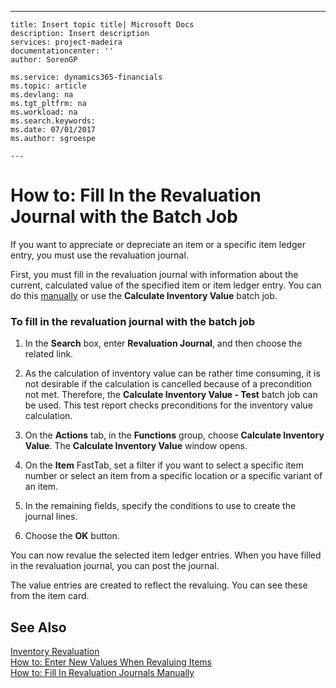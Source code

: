 ---
    title: Insert topic title| Microsoft Docs
    description: Insert description
    services: project-madeira
    documentationcenter: ''
    author: SorenGP

    ms.service: dynamics365-financials
    ms.topic: article
    ms.devlang: na
    ms.tgt_pltfrm: na
    ms.workload: na
    ms.search.keywords:
    ms.date: 07/01/2017
    ms.author: sgroespe

    ---
# How to: Fill In the Revaluation Journal with the Batch Job
If you want to appreciate or depreciate an item or a specific item ledger entry, you must use the revaluation journal.  
  
 First, you must fill in the revaluation journal with information about the current, calculated value of the specified item or item ledger entry. You can do this [manually](../DesignAndEngineering/how-to-fill-in-revaluation-journals-manually.md) or use the **Calculate Inventory Value** batch job.  
  
### To fill in the revaluation journal with the batch job  
  
1.  In the **Search** box, enter **Revaluation Journal**, and then choose the related link.  
  
2.  As the calculation of inventory value can be rather time consuming, it is not desirable if the calculation is cancelled because of a precondition not met. Therefore, the **Calculate Inventory Value - Test** batch job can be used. This test report checks preconditions for the inventory value calculation.  
  
3.  On the **Actions** tab, in the **Functions** group, choose **Calculate Inventory Value**. The **Calculate Inventory Value** window opens.  
  
4.  On the **Item** FastTab, set a filter if you want to select a specific item number or select an item from a specific location or a specific variant of an item.  
  
5.  In the remaining fields, specify the conditions to use to create the journal lines.  
  
6.  Choose the **OK** button.  
  
 You can now revalue the selected item ledger entries. When you have filled in the revaluation journal, you can post the journal.  
  
 The value entries are created to reflect the revaluing. You can see these from the item card.  
  
## See Also  
 [Inventory Revaluation](../DesignAndEngineering/inventory-revaluation.md)   
 [How to: Enter New Values When Revaluing Items](../DesignAndEngineering/how-to-enter-new-values-when-revaluing-items.md)   
 [How to: Fill In Revaluation Journals Manually](../DesignAndEngineering/how-to-fill-in-revaluation-journals-manually.md)